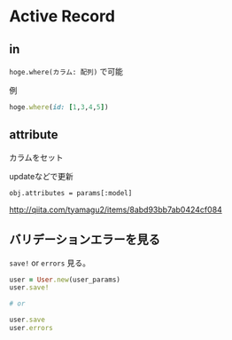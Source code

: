 # Active Record
## in
`hoge.where(カラム: 配列)` で可能

例

```ruby
hoge.where(id: [1,3,4,5])
```

## attribute
カラムをセット

updateなどで更新

```
obj.attributes = params[:model]
```

<http://qiita.com/tyamagu2/items/8abd93bb7ab0424cf084>


## バリデーションエラーを見る
`save!` or `errors` 見る。

```ruby
user = User.new(user_params)
user.save!

# or

user.save
user.errors
```
